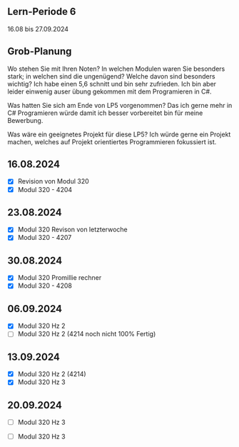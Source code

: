 ## Lern-Periode 6
16.08 bis 27.09.2024

## Grob-Planung
Wo stehen Sie mit Ihren Noten? In welchen Modulen waren Sie besonders stark; in welchen sind die ungenügend? Welche davon sind besonders wichtig?
Ich habe einen 5,6 schnitt und bin sehr zufrieden. Ich bin aber leider einwenig auser übung gekommen mit dem Programieren in C#.

Was hatten Sie sich am Ende von LP5 vorgenommen?
Das ich gerne mehr in C# Programieren würde damit ich besser vorbereitet bin für meine Bewerbung.

Was wäre ein geeignetes Projekt für diese LP5?
Ich würde gerne ein Projekt machen, welches auf Projekt orientiertes Programmieren fokussiert ist.


## 16.08.2024
- [X] Revision von Modul 320
- [X] Modul 320 - 4204

## 23.08.2024
- [X] Modul 320 Revison von letzterwoche
- [X] Modul 320 - 4207

## 30.08.2024
- [X] Modul 320 Promillie rechner
- [X] Modul 320 - 4208

## 06.09.2024
- [X] Modul 320 Hz 2
- [ ] Modul 320 Hz 2
(4214 noch nicht 100% Fertig)

## 13.09.2024
- [X] Modul 320 Hz 2 (4214)
- [X] Modul 320 Hz 3

## 20.09.2024
- [ ] Modul 320 Hz 3 
- [ ] Modul 320 Hz 3


